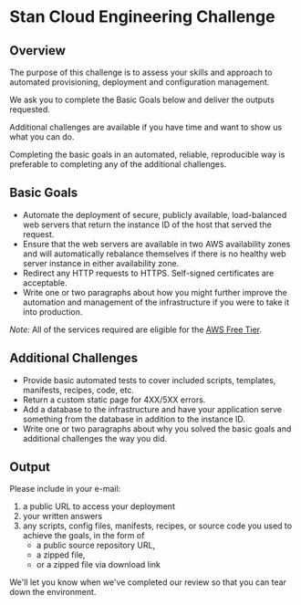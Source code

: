 # Stan Cloud Engineering Challenge

## Overview

The purpose of this challenge is to assess your skills and approach to automated provisioning, deployment and configuration management.

We ask you to complete the Basic Goals below and deliver the outputs requested.

Additional challenges are available if you have time and want to show us what you can do.

Completing the basic goals in an automated, reliable, reproducible way is preferable to completing any of the additional challenges.

## Basic Goals

* Automate the deployment of secure, publicly available, load-balanced web servers that return the instance ID of the host that served the request.
* Ensure that the web servers are available in two AWS availability zones and will automatically rebalance themselves if there is no healthy web server instance in either availability zone.
* Redirect any HTTP requests to HTTPS. Self-signed certificates are acceptable.
* Write one or two paragraphs about how you might further improve the automation and management of the infrastructure if you were to take it into production.

*Note:* All of the services required are eligible for the [AWS Free Tier](https://aws.amazon.com/free/).

## Additional Challenges

* Provide basic automated tests to cover included scripts, templates, manifests, recipes, code, etc.
* Return a custom static page for 4XX/5XX errors.
* Add a database to the infrastructure and have your application serve something from the database in addition to the instance ID.
* Write one or two paragraphs about why you solved the basic goals and additional challenges the way you did.

## Output

Please include in your e-mail:

1. a public URL to access your deployment
1. your written answers
1. any scripts, config files, manifests, recipes, or source code you used to achieve the goals, in the form of
    * a public source repository URL,
    * a zipped file,
    * or a zipped file via download link

We'll let you know when we've completed our review so that you can tear down the environment.
